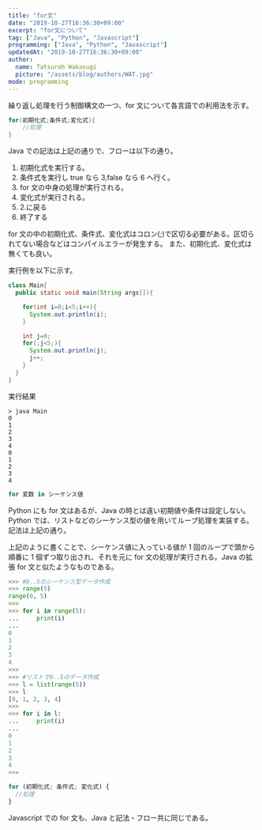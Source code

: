 ```yaml
---
title: "for文"
date: "2019-10-27T16:36:30+09:00"
excerpt: "for文について"
tag: ["Java", "Python", "Javascript"]
programming: ["Java", "Python", "Javascript"]
updatedAt: "2019-10-27T16:36:30+09:00"
author:
  name: Tatsuroh Wakasugi
  picture: "/assets/blog/authors/WAT.jpg"
mode: programming
---
```


繰り返し処理を行う制御構文の一つ、for 文について各言語での利用法を示す。

<div class="note_content_by_programming_language" id="note_content_Java">

```java
for(初期化式;条件式;変化式){
    //処理
}
```

Java での記法は上記の通りで、フローは以下の通り。

1. 初期化式を実行する。
2. 条件式を実行し true なら 3,false なら 6 へ行く。
3. for 文の中身の処理が実行される。
4. 変化式が実行される。
5. 2.に戻る
6. 終了する

for 文の中の初期化式、条件式、変化式はコロン(;)で区切る必要がある。区切られてない場合などはコンパイルエラーが発生する。
また、初期化式、変化式は無くても良い。

実行例を以下に示す。

```java
class Main{
  public static void main(String args[]){

    for(int i=0;i<5;i++){
      System.out.println(i);
    }

    int j=0;
    for(;j<5;){
      System.out.println(j);
      j++;
    }
  }
}
```

実行結果

```
> java Main
0
1
2
3
4
0
1
2
3
4
```

</div>
<div class="note_content_by_programming_language" id="note_content_Python">

```python
for 変数 in シーケンス値
```

Python にも for 文はあるが、Java の時とは違い初期値や条件は設定しない。  
Python では、リストなどのシーケンス型の値を用いてループ処理を実装する。記法は上記の通り。

上記のように書くことで、シーケンス値に入っている値が 1 回のループで頭から順番に 1 個ずつ取り出され、それを元に for 文の処理が実行される。Java の拡張 for 文と似たようなものである。

```python
>>> #0..5のシーケンス型データ作成
>>> range(5)
range(0, 5)
>>>
>>> for i in range(5):
...     print(i)
...
0
1
2
3
4
>>>
>>> #リストで0..5のデータ作成
>>> l = list(range(5))
>>> l
[0, 1, 2, 3, 4]
>>>
>>> for i in l:
...     print(i)
...
0
1
2
3
4
>>>
```

</div>
<div class="note_content_by_programming_language" id="note_content_Javascript">

```javascript
for (初期化式; 条件式; 変化式) {
  //処理
}
```

Javascript での for 文も、Java と記法・フロー共に同じである。

</div>
